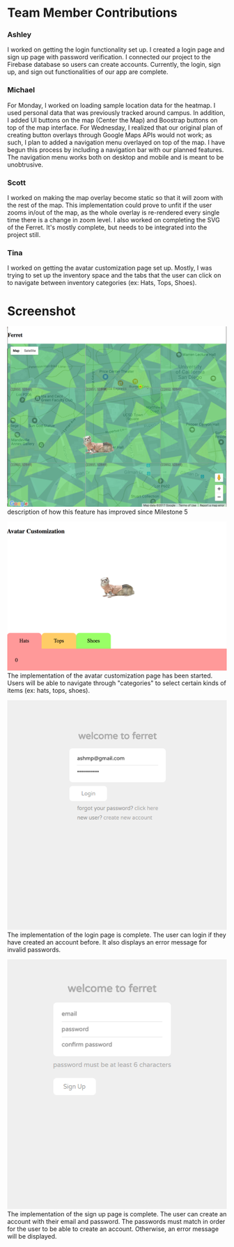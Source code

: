 # Team Member Contributions #

### Ashley ###
I worked on getting the login functionality set up. I created a login page and sign up page with password verification. I connected our project to the Firebase database so users can create accounts. Currently, the login, sign up, and sign out functionalities of our app are complete. 

### Michael ###
For Monday, I worked on loading sample location data for the heatmap. I used personal data that was previously tracked around campus. In addition, I added UI buttons on the map (Center the Map) and Boostrap buttons on top of the map interface. 
For Wednesday, I realized that our original plan of creating button overlays through Google Maps APIs would not work; as such, I plan to added a navigation menu overlayed on top of the map. I have begun this process by including a navigation bar with our planned features. The navigation menu works both on desktop and mobile and is meant to be unobtrusive.

### Scott ###
I worked on making the map overlay become static so that it will zoom with the rest of the map. This implementation could prove to unfit if the user zooms in/out of the map, as the whole overlay is re-rendered every single time there is a change in zoom level. I also worked on completing the SVG of the Ferret. It's mostly complete, but needs to be integrated into the project still.

### Tina ###
I worked on getting the avatar customization page set up. Mostly, I was trying to set up the inventory space and the tabs that the user can click on to navigate between inventory categories (ex: Hats, Tops, Shoes).

# Screenshot #
![screenshot](/images/milestones/milestone5.png)
description of how this feature has improved since Milestone 5

![screenshot](/images/milestones/milestone7_avatarpage.png)
The implementation of the avatar customization page has been started. Users will be able to navigate through "categories" to select certain kinds of items (ex: hats, tops, shoes).

![screenshot](/images/milestones/milestone7_loginpage.PNG)
The implementation of the login page is complete. The user can login if they have created an account before. It also displays an error message for invalid passwords.

![screenshot](/images/milestones/milestone7_signuppage.PNG)
The implementation of the sign up page is complete. The user can create an account with their email and password. The passwords must match in order for the user to be able to create an account. Otherwise, an error message will be displayed.

